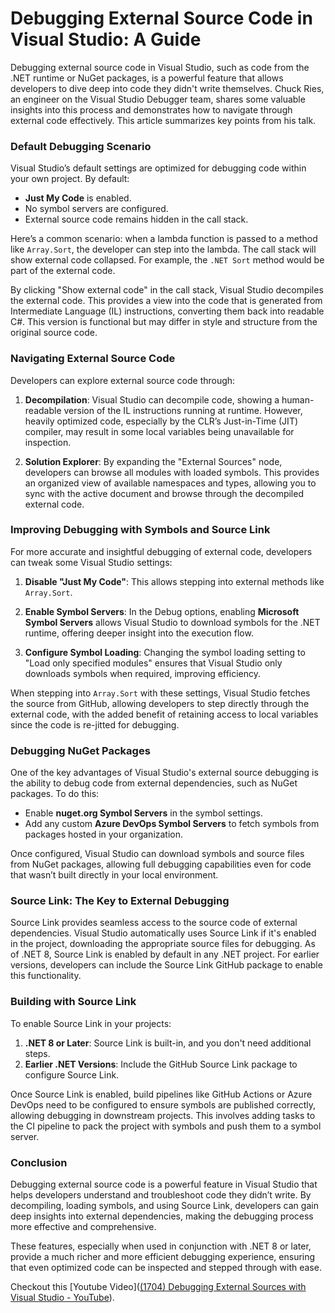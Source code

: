 # Debugging External Source Code in Visual Studio: A Guide

Debugging external source code in Visual Studio, such as code from the .NET runtime or NuGet packages, is a powerful feature that allows developers to dive deep into code they didn't write themselves. Chuck Ries, an engineer on the Visual Studio Debugger team, shares some valuable insights into this process and demonstrates how to navigate through external code effectively. This article summarizes key points from his talk.

### Default Debugging Scenario
Visual Studio’s default settings are optimized for debugging code within your own project. By default:
- **Just My Code** is enabled.
- No symbol servers are configured.
- External source code remains hidden in the call stack.

Here’s a common scenario: when a lambda function is passed to a method like `Array.Sort`, the developer can step into the lambda. The call stack will show external code collapsed. For example, the `.NET Sort` method would be part of the external code.

By clicking "Show external code" in the call stack, Visual Studio decompiles the external code. This provides a view into the code that is generated from Intermediate Language (IL) instructions, converting them back into readable C#. This version is functional but may differ in style and structure from the original source code.

### Navigating External Source Code
Developers can explore external source code through:
1. **Decompilation**: Visual Studio can decompile code, showing a human-readable version of the IL instructions running at runtime. However, heavily optimized code, especially by the CLR’s Just-in-Time (JIT) compiler, may result in some local variables being unavailable for inspection.
   
2. **Solution Explorer**: By expanding the "External Sources" node, developers can browse all modules with loaded symbols. This provides an organized view of available namespaces and types, allowing you to sync with the active document and browse through the decompiled external code.

### Improving Debugging with Symbols and Source Link
For more accurate and insightful debugging of external code, developers can tweak some Visual Studio settings:
1. **Disable "Just My Code"**: This allows stepping into external methods like `Array.Sort`.
   
2. **Enable Symbol Servers**: In the Debug options, enabling **Microsoft Symbol Servers** allows Visual Studio to download symbols for the .NET runtime, offering deeper insight into the execution flow.
   
3. **Configure Symbol Loading**: Changing the symbol loading setting to "Load only specified modules" ensures that Visual Studio only downloads symbols when required, improving efficiency.

When stepping into `Array.Sort` with these settings, Visual Studio fetches the source from GitHub, allowing developers to step directly through the external code, with the added benefit of retaining access to local variables since the code is re-jitted for debugging.

### Debugging NuGet Packages
One of the key advantages of Visual Studio's external source debugging is the ability to debug code from external dependencies, such as NuGet packages. To do this:
- Enable **nuget.org Symbol Servers** in the symbol settings.
- Add any custom **Azure DevOps Symbol Servers** to fetch symbols from packages hosted in your organization.

Once configured, Visual Studio can download symbols and source files from NuGet packages, allowing full debugging capabilities even for code that wasn’t built directly in your local environment.

### Source Link: The Key to External Debugging
Source Link provides seamless access to the source code of external dependencies. Visual Studio automatically uses Source Link if it's enabled in the project, downloading the appropriate source files for debugging. As of .NET 8, Source Link is enabled by default in any .NET project. For earlier versions, developers can include the Source Link GitHub package to enable this functionality.

### Building with Source Link
To enable Source Link in your projects:
1. **.NET 8 or Later**: Source Link is built-in, and you don't need additional steps.
2. **Earlier .NET Versions**: Include the GitHub Source Link package to configure Source Link.

Once Source Link is enabled, build pipelines like GitHub Actions or Azure DevOps need to be configured to ensure symbols are published correctly, allowing debugging in downstream projects. This involves adding tasks to the CI pipeline to pack the project with symbols and push them to a symbol server.

### Conclusion
Debugging external source code is a powerful feature in Visual Studio that helps developers understand and troubleshoot code they didn’t write. By decompiling, loading symbols, and using Source Link, developers can gain deep insights into external dependencies, making the debugging process more effective and comprehensive.

These features, especially when used in conjunction with .NET 8 or later, provide a much richer and more efficient debugging experience, ensuring that even optimized code can be inspected and stepped through with ease.


Checkout this [Youtube Video]([(1704) Debugging External Sources with Visual Studio - YouTube](https://www.youtube.com/watch?v=TxIL5JzEblk)).